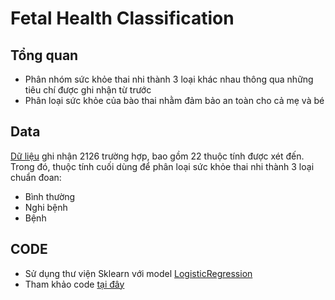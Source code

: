 # Fetal Health Classification #
## Tổng quan ##
* Phân nhóm sức khỏe thai nhi thành 3 loại khác nhau thông qua những tiêu chí được ghi nhận từ trước
* Phân loại sức khỏe của bào thai nhằm đảm bảo an toàn cho cả mẹ và bé
## Data ##
[Dữ liệu](https://github.com/khoaphamj1505/CS114.L11.KHCL/blob/master/Logistisc%20Regression(Fetus%20Health)/fetal_health.csv) ghi nhận 2126 trường hợp, bao gồm 22 thuộc tính được xét đến. Trong đó, thuộc tính cuối dùng để phân loại sức khỏe thai nhi thành 3 loại chuẩn đoan:
* Bình thường
* Nghi bệnh
* Bệnh
## CODE ##
* Sử dụng thư viện Sklearn với model [LogisticRegression](https://scikit-learn.org/stable/modules/generated/sklearn.linear_model.LogisticRegression.html?highlight=logi#sklearn.linear_model.LogisticRegression)
* Tham khảo code [tại đây](https://github.com/khoaphamj1505/CS114.L11.KHCL/blob/master/Logistisc%20Regression(Fetus%20Health)/Fetal_Health_Classification.ipynb)
